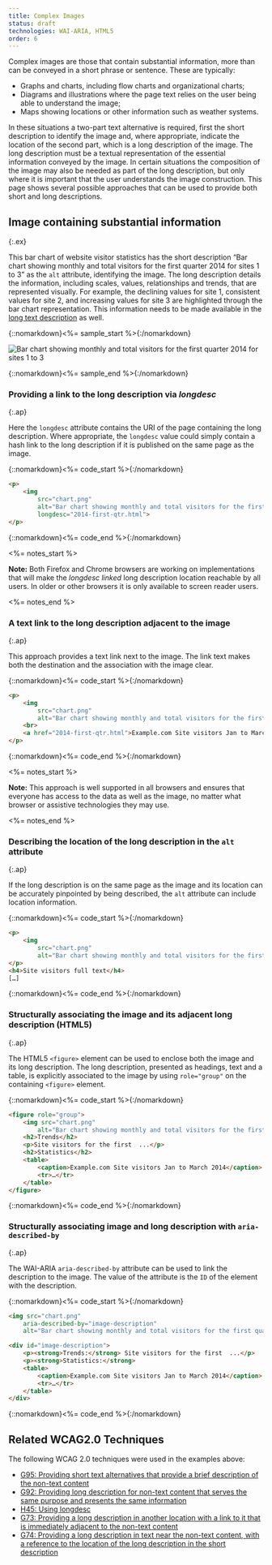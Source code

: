 ```yaml
---
title: Complex Images
status: draft
technologies: WAI-ARIA, HTML5
order: 6
---
```


Complex images are those that contain substantial information, more than
can be conveyed in a short phrase or sentence. These are typically:

-   Graphs and charts, including flow charts and organizational charts;
-   Diagrams and illustrations where the page text relies on the user
    being able to understand the image;
-   Maps showing locations or other information such as weather systems.

In these situations a two-part text alternative is required, first the
short description to identify the image and, where appropriate, indicate
the location of the second part, which is a long description of the
image. The long description must be a textual representation of the
essential information conveyed by the image. In certain situations the
composition of the image may also be needed as part of the long
description, but only where it is important that the user understands
the image construction. This page shows several possible approaches that
can be used to provide both short and long descriptions.

## Image containing substantial information
{:.ex}

This bar chart of website visitor statistics has the short description “Bar chart showing monthly and total visitors for the first quarter 2014 for sites 1 to 3” as the `alt` attribute, identifying the image. The long description details the information, including scales, values, relationships and trends, that are represented visually. For example, the declining values for site 1, consistent values for site 2, and increasing values for site 3 are highlighted through the bar chart representation. This information needs to be made available in the [long text description](examples/2014-first-qtr.html) as well.

{::nomarkdown}<%= sample_start %>{:/nomarkdown}

<img src="../../img/chart.png" alt="Bar chart showing monthly and total visitors for the first quarter 2014 for sites 1 to 3" longdesc="../examples/2014-first-qtr/">

{::nomarkdown}<%= sample_end %>{:/nomarkdown}

### Providing a link to the long description via *longdesc*
{:.ap}

Here the `longdesc` attribute contains the URI of the page containing the long description. Where appropriate, the `longdesc` value could simply contain a hash link to the long description if it is published on the same page as the image.

{::nomarkdown}<%= code_start %>{:/nomarkdown}

~~~ html
<p>
	<img
		src="chart.png"
		alt="Bar chart showing monthly and total visitors for the first quarter 2014 for sites 1 to 3"
		longdesc="2014-first-qtr.html">
</p>
~~~

{::nomarkdown}<%= code_end %>{:/nomarkdown}

<%= notes_start %>

**Note:** Both Firefox and Chrome browsers are working on
implementations that will make the *longdesc linked* long description
location reachable by all users. In older or other browsers it is only
available to screen reader users.

<%= notes_end %>

### A text link to the long description adjacent to the image
{:.ap}

This approach provides a text link next to the image. The link text
makes both the destination and the association with the image clear.

{::nomarkdown}<%= code_start %>{:/nomarkdown}

~~~ html
<p>
	<img
		src="chart.png"
		alt="Bar chart showing monthly and total visitors for the first quarter 2014 for sites 1 to 3">
	<br>
	<a href="2014-first-qtr.html">Example.com Site visitors Jan to March 2014 text description of the bar chart</a>
</p>
~~~

{::nomarkdown}<%= code_end %>{:/nomarkdown}

<%= notes_start %>

**Note:** This approach is well supported in all browsers and ensures
that everyone has access to the data as well as the image, no matter
what browser or assistive technologies they may use.

<%= notes_end %>

### Describing the location of the long description in the `alt` attribute
{:.ap}

If the long description is on the same page as the image and its
location can be accurately pinpointed by being described, the
`alt` attribute can include location information.

{::nomarkdown}<%= code_start %>{:/nomarkdown}

~~~ html
<p>
	<img
		src="chart.png"
		alt="Bar chart showing monthly and total visitors for the first quarter 2014 for sites 1 to 3. Described under the heading Site visitors full text.">
</p>
<h4>Site visitors full text</h4>
[…]
~~~

{::nomarkdown}<%= code_end %>{:/nomarkdown}

### Structurally associating the image and its adjacent long description (HTML5)
{:.ap}

The HTML5 `<figure>` element can be used to enclose both the image and
its long description. The long description, presented as headings, text
and a table, is explicitly associated to the image by using
`role="group"` on the containing `<figure>` element.

{::nomarkdown}<%= code_start %>{:/nomarkdown}

~~~ html
<figure role="group">
	<img src="chart.png"
		alt="Bar chart showing monthly and total visitors for the first quarter 2014 for sites 1 to 3, described in full below.">
	<h2>Trends</h2>
	<p>Site visitors for the first  ...</p>
	<h2>Statistics</h2>
	<table>
		<caption>Example.com Site visitors Jan to March 2014</caption>
		<tr>…</tr>
	</table>
</figure>
~~~

{::nomarkdown}<%= code_end %>{:/nomarkdown}

### Structurally associating image and long description with `aria-described-by`
{:.ap}

The WAI-ARIA `aria-described-by` attribute can be used to link the description to the image. The value of the attribute is the `ID` of the element with the description.

{::nomarkdown}<%= code_start %>{:/nomarkdown}

~~~ html
<img src="chart.png"
	aria-described-by="image-description"
	alt="Bar chart showing monthly and total visitors for the first quarter 2014 for sites 1 to 3.">

<div id="image-description">
	<p><strong>Trends:</strong> Site visitors for the first  ...</p>
	<p><strong>Statistics:</strong>
	<table>
		<caption>Example.com Site visitors Jan to March 2014</caption>
		<tr>…</tr>
	</table>
</div>
~~~

{::nomarkdown}<%= code_end %>{:/nomarkdown}

## Related WCAG2.0 Techniques

The following WCAG 2.0 techniques were used in the examples above:

-   [G95: Providing short text alternatives that provide a brief description of the non-text content](http://www.w3.org/TR/WCAG20-TECHS/G95.html)
-   [G92: Providing long description for non-text content that serves the same purpose and presents the same information](http://www.w3.org/TR/WCAG20-TECHS/G92.html)
-   [H45: Using longdesc](http://www.w3.org/TR/WCAG20-TECHS/H45.html)
-   [G73: Providing a long description in another location with a link to it that is immediately adjacent to the non-text content](http://www.w3.org/TR/WCAG20-TECHS/G73.html)
-   [G74: Providing a long description in text near the non-text content, with a reference to the location of the long description in the short description](http://www.w3.org/TR/WCAG20-TECHS/G74.html)
